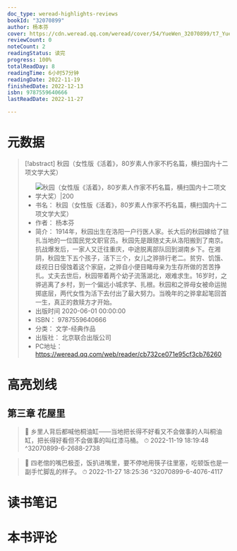 ```yaml
---
doc_type: weread-highlights-reviews
bookId: "32070899"
author: 杨本芬
cover: https://cdn.weread.qq.com/weread/cover/54/YueWen_32070899/t7_YueWen_32070899.jpg
reviewCount: 0
noteCount: 2
readingStatus: 读完
progress: 100%
totalReadDay: 8
readingTime: 6小时57分钟
readingDate: 2022-11-19
finishedDate: 2022-12-13
isbn: 9787559640666
lastReadDate: 2022-11-27

---
```

# 元数据
> [!abstract] 秋园（女性版《活着》，80岁素人作家不朽名篇，横扫国内十二项文学大奖）
> - ![ 秋园（女性版《活着》，80岁素人作家不朽名篇，横扫国内十二项文学大奖）|200](https://cdn.weread.qq.com/weread/cover/54/YueWen_32070899/t7_YueWen_32070899.jpg)
> - 书名： 秋园（女性版《活着》，80岁素人作家不朽名篇，横扫国内十二项文学大奖）
> - 作者： 杨本芬
> - 简介： 1914年，秋园出生在洛阳一户行医人家。长大后的秋园嫁给了驻扎当地的一位国民党文职官员。秋园先是跟随丈夫从洛阳搬到了南京。抗战爆发后，一家人又迁往重庆，中途脱离部队回到湖南乡下。在湘阴，秋园生下五个孩子，活下三个，女儿之骅排行老二。贫穷、饥饿、歧视日日侵蚀着这个家庭，之骅自小便目睹母亲为生存所做的苦苦挣扎。丈夫去世后，秋园带着两个幼子流落湖北，艰难求生。16岁时，之骅逃离了乡村，到一个偏远小城求学、扎根。秋园和之骅母女被命运抛掷底层，两代女性为活下去付出了最大努力。当晚年的之骅拿起笔回首一生，真正的救赎方才开始。
> - 出版时间 2020-06-01 00:00:00
> - ISBN： 9787559640666
> - 分类： 文学-经典作品
> - 出版社： 北京联合出版公司
> - PC地址：https://weread.qq.com/web/reader/cb732ce071e95cf3cb76260

# 高亮划线

## 第三章 花屋里

> 📌 乡里人背后都喊他桐油缸——当地把长得不好看又不会做事的人叫桐油缸，把长得好看但不会做事的叫红漆马桶。 
> ⏱ 2022-11-19 18:19:48 ^32070899-6-2688-2738

> 📌 四老倌的嘴巴极歪，饭扒进嘴里，要不停地用筷子往里塞，吃顿饭也是一副手忙脚乱的样子。 
> ⏱ 2022-11-27 18:25:36 ^32070899-6-4076-4117

# 读书笔记

# 本书评论
